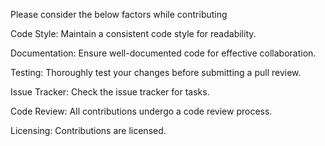 Please consider the below factors while contributing

Code Style: Maintain a consistent code style for readability.

Documentation: Ensure well-documented code for effective collaboration.

Testing: Thoroughly test your changes before submitting a pull review.

Issue Tracker: Check the issue tracker for tasks.

Code Review: All contributions undergo a code review process.

Licensing: Contributions are licensed.
